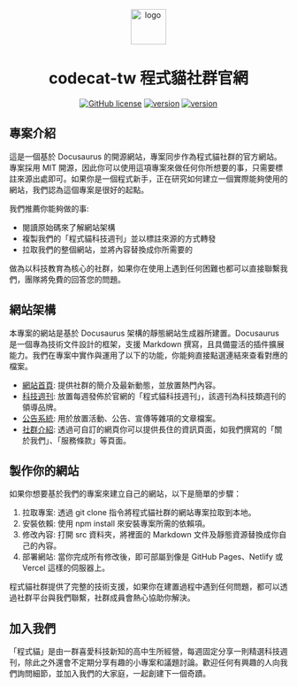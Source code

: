 <div align="center">
  <a href="https://www.codecat.tw">
    <picture>
      <img alt="logo" src="https://www.codecat.tw/img/logo.jpg" height="64">
    </picture>
  </a>
  <h1>codecat-tw 程式貓社群官網</h1>

<a href="https://github.com/codecat-tw/codecat-web/blob/main/LICENSE"><img alt="GitHub license" src="https://img.shields.io/badge/license-MIT-green"></a>
<a href="https://github.com/codecat-tw/codecat-web/blob/main/package.json"><img alt="version" src="https://img.shields.io/badge/docusaurus-3.5-blue"></a>
<a href="https://github.com/codecat-tw/codecat-web/blob/main/package.json"><img alt="version" src="https://img.shields.io/badge/React-18-blue"></a>

</div>

## 專案介紹

這是一個基於 Docusaurus 的開源網站，專案同步作為程式貓社群的官方網站。專案採用 MIT 開源，因此你可以使用這項專案來做任何你所想要的事，只需要標註來源出處即可。如果你是一個程式新手，正在研究如何建立一個實際能夠使用的網站，我們認為這個專案是很好的起點。

我們推薦你能夠做的事:
- 閱讀原始碼來了解網站架構
- 複製我們的「程式貓科技週刊」並以標註來源的方式轉發
- 拉取我們的整個網站，並將內容替換成你所需要的

做為以科技教育為核心的社群，如果你在使用上遇到任何困難也都可以直接聯繫我們，團隊將免費的回答您的問題。

## 網站架構

本專案的網站是基於 Docusaurus 架構的靜態網站生成器所建置。Docusaurus 是一個專為技術文件設計的框架，支援 Markdown 撰寫，且具備靈活的插件擴展能力。我們在專案中實作與運用了以下的功能，你能夠直接點選連結來查看對應的檔案。

- [網站首頁](./src/pages/index.js): 提供社群的簡介及最新動態，並放置熱門內容。
- [科技週刊](./docs): 放置每週發佈於官網的「程式貓科技週刊」，該週刊為科技類週刊的領導品牌。
- [公告系統](./blog): 用於放置活動、公告、宣傳等雜項的文章檔案。
- [社群介紹](./src/pages/about.md): 透過可自訂的網頁你可以提供長住的資訊頁面，如我們撰寫的「關於我們」、「服務條款」等頁面。

## 製作你的網站

如果你想要基於我們的專案來建立自己的網站，以下是簡單的步驟：

1. 拉取專案: 透過 git clone 指令將程式貓社群的網站專案拉取到本地。
2. 安裝依賴: 使用 npm install 來安裝專案所需的依賴項。
3. 修改內容: 打開 src 資料夾，將裡面的 Markdown 文件及靜態資源替換成你自己的內容。
4. 部署網站: 當你完成所有修改後，即可部屬到像是 GitHub Pages、Netlify 或 Vercel 這樣的伺服器上。

程式貓社群提供了完整的技術支援，如果你在建置過程中遇到任何問題，都可以透過社群平台與我們聯繫，社群成員會熱心協助你解決。

## 加入我們

「程式貓」是由一群喜愛科技新知的高中生所經營，每週固定分享一則精選科技週刊，除此之外還會不定期分享有趣的小專案和議題討論。歡迎任何有興趣的人向我們詢問細節，並加入我們的大家庭，一起創建下一個奇蹟。
